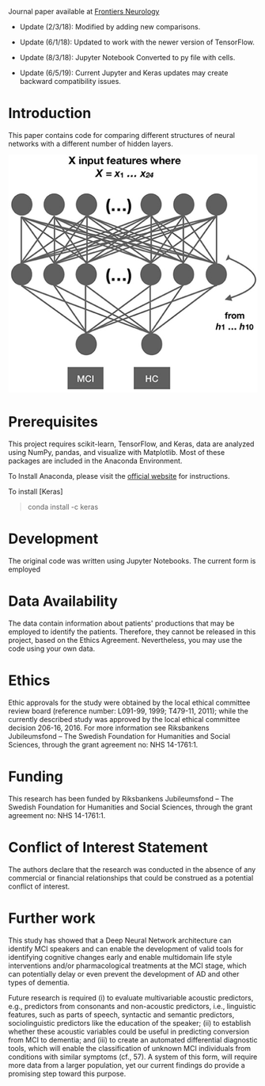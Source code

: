 Journal paper available at [Frontiers Neurology](https://www.frontiersin.org/articles/10.3389/fneur.2018.00975/full)

* Update (2/3/18): Modified by adding new comparisons.

* Update (6/1/18): Updated to work with the newer version of TensorFlow.

* Update (8/3/18): Jupyter Notebook Converted to py file with cells.

* Update (6/5/19): Current Jupyter and Keras updates may create backward compatibility issues.

# Introduction
This paper contains code for comparing different structures of neural networks with a different number of hidden layers. 

![NeuralNet](./illustrations/plot.jpg)

# Prerequisites
This project requires scikit-learn, TensorFlow, and Keras, data are analyzed using NumPy, pandas, and visualize with Matplotlib. Most of these packages are included in the Anaconda Environment. 

To Install Anaconda, please visit the [official website](https://www.anaconda.com/distribution/) for instructions. 

To install [Keras]

> conda install -c keras

# Development
The original code was written using Jupyter Notebooks. The current form is employed 

# Data Availability
The data contain information about patients' productions that may be employed to identify the patients. Therefore, they cannot be released in this project, based on the Ethics Agreement. Nevertheless, you may use the code using your own data.

# Ethics
Ethic approvals for the study were obtained by the local ethical committee review board (reference number: L091-99, 1999; T479-11, 2011); while the currently described study was approved by the local ethical committee decision 206-16, 2016. For more information see Riksbankens Jubileumsfond – The Swedish Foundation for Humanities and Social Sciences, through the grant agreement no: NHS 14-1761:1. 

# Funding
This research has been funded by Riksbankens Jubileumsfond – The Swedish Foundation for Humanities and Social Sciences, through the grant agreement no: NHS 14-1761:1.

# Conflict of Interest Statement
The authors declare that the research was conducted in the absence of any commercial or financial relationships that could be construed as a potential conflict of interest.

# Further work

This study has showed that a Deep Neural Network architecture can identify MCI speakers and can enable the development of valid tools for identifying cognitive changes early and enable multidomain life style interventions and/or pharmacological treatments at the MCI stage, which can potentially delay or even prevent the development of AD and other types of dementia.

Future research is required (i) to evaluate multivariable acoustic predictors, e.g., predictors from consonants and non-acoustic predictors, i.e., linguistic features, such as parts of speech, syntactic and semantic predictors, sociolinguistic predictors like the education of the speaker; (ii) to establish whether these acoustic variables could be useful in predicting conversion from MCI to dementia; and (iii) to create an automated differential diagnostic tools, which will enable the classification of unknown MCI individuals from conditions with similar symptoms (cf., 57). A system of this form, will require more data from a larger population, yet our current findings do provide a promising step toward this purpose.